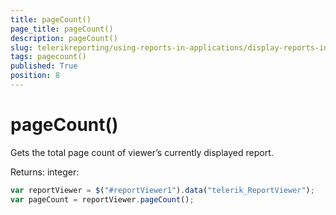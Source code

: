 ```yaml
---
title: pageCount()
page_title: pageCount() 
description: pageCount()
slug: telerikreporting/using-reports-in-applications/display-reports-in-applications/web-application/html5-report-viewer/api-reference/reportviewer/methods/pagecount()
tags: pagecount()
published: True
position: 8
---
```


# pageCount()

Gets the total page count of viewer’s currently displayed report. 

Returns: integer: 

    
````js
var reportViewer = $("#reportViewer1").data("telerik_ReportViewer");
var pageCount = reportViewer.pageCount();
````

